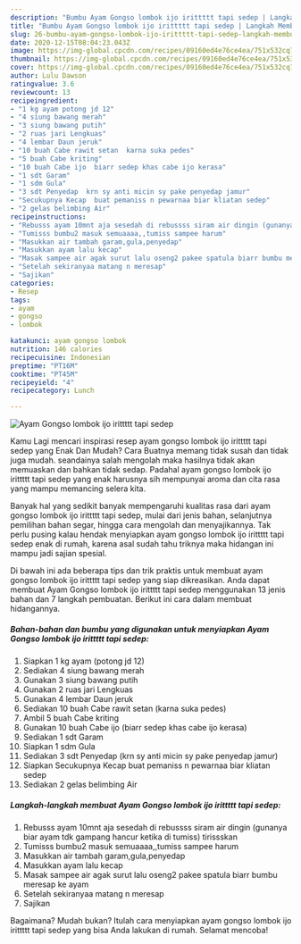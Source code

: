 ```yaml
---
description: "Bumbu Ayam Gongso lombok ijo irittttt tapi sedep | Langkah Membuat Ayam Gongso lombok ijo irittttt tapi sedep Yang Sempurna"
title: "Bumbu Ayam Gongso lombok ijo irittttt tapi sedep | Langkah Membuat Ayam Gongso lombok ijo irittttt tapi sedep Yang Sempurna"
slug: 26-bumbu-ayam-gongso-lombok-ijo-irittttt-tapi-sedep-langkah-membuat-ayam-gongso-lombok-ijo-irittttt-tapi-sedep-yang-sempurna
date: 2020-12-15T08:04:23.043Z
image: https://img-global.cpcdn.com/recipes/09160ed4e76ce4ea/751x532cq70/ayam-gongso-lombok-ijo-irittttt-tapi-sedep-foto-resep-utama.jpg
thumbnail: https://img-global.cpcdn.com/recipes/09160ed4e76ce4ea/751x532cq70/ayam-gongso-lombok-ijo-irittttt-tapi-sedep-foto-resep-utama.jpg
cover: https://img-global.cpcdn.com/recipes/09160ed4e76ce4ea/751x532cq70/ayam-gongso-lombok-ijo-irittttt-tapi-sedep-foto-resep-utama.jpg
author: Lulu Dawson
ratingvalue: 3.6
reviewcount: 13
recipeingredient:
- "1 kg ayam potong jd 12"
- "4 siung bawang merah"
- "3 siung bawang putih"
- "2 ruas jari Lengkuas"
- "4 lembar Daun jeruk"
- "10 buah Cabe rawit setan  karna suka pedes"
- "5 buah Cabe kriting"
- "10 buah Cabe ijo  biarr sedep khas cabe ijo kerasa"
- "1 sdt Garam"
- "1 sdm Gula"
- "3 sdt Penyedap  krn sy anti micin sy pake penyedap jamur"
- "Secukupnya Kecap  buat pemaniss n pewarnaa biar kliatan sedep"
- "2 gelas belimbing Air"
recipeinstructions:
- "Rebusss ayam 10mnt aja sesedah di rebussss siram air dingin (gunanya biar ayam tdk gampang hancur ketika di tumiss) tirissskan"
- "Tumisss bumbu2 masuk semuaaaa,,tumiss sampee harum"
- "Masukkan air tambah garam,gula,penyedap"
- "Masukkan ayam lalu kecap"
- "Masak sampee air agak surut lalu oseng2 pakee spatula biarr bumbu meresap ke ayam"
- "Setelah sekiranyaa matang n meresap"
- "Sajikan"
categories:
- Resep
tags:
- ayam
- gongso
- lombok

katakunci: ayam gongso lombok 
nutrition: 146 calories
recipecuisine: Indonesian
preptime: "PT16M"
cooktime: "PT45M"
recipeyield: "4"
recipecategory: Lunch

---
```



![Ayam Gongso lombok ijo irittttt tapi sedep](https://img-global.cpcdn.com/recipes/09160ed4e76ce4ea/751x532cq70/ayam-gongso-lombok-ijo-irittttt-tapi-sedep-foto-resep-utama.jpg)

Kamu Lagi mencari inspirasi resep ayam gongso lombok ijo irittttt tapi sedep yang Enak Dan Mudah? Cara Buatnya memang tidak susah dan tidak juga mudah. seandainya salah mengolah maka hasilnya tidak akan memuaskan dan bahkan tidak sedap. Padahal ayam gongso lombok ijo irittttt tapi sedep yang enak harusnya sih mempunyai aroma dan cita rasa yang mampu memancing selera kita.

Banyak hal yang sedikit banyak mempengaruhi kualitas rasa dari ayam gongso lombok ijo irittttt tapi sedep, mulai dari jenis bahan, selanjutnya pemilihan bahan segar, hingga cara mengolah dan menyajikannya. Tak perlu pusing kalau hendak menyiapkan ayam gongso lombok ijo irittttt tapi sedep enak di rumah, karena asal sudah tahu triknya maka hidangan ini mampu jadi sajian spesial.




Di bawah ini ada beberapa tips dan trik praktis untuk membuat ayam gongso lombok ijo irittttt tapi sedep yang siap dikreasikan. Anda dapat membuat Ayam Gongso lombok ijo irittttt tapi sedep menggunakan 13 jenis bahan dan 7 langkah pembuatan. Berikut ini cara dalam membuat hidangannya.

<!--inarticleads1-->

##### Bahan-bahan dan bumbu yang digunakan untuk menyiapkan Ayam Gongso lombok ijo irittttt tapi sedep:

1. Siapkan 1 kg ayam (potong jd 12)
1. Sediakan 4 siung bawang merah
1. Gunakan 3 siung bawang putih
1. Gunakan 2 ruas jari Lengkuas
1. Gunakan 4 lembar Daun jeruk
1. Sediakan 10 buah Cabe rawit setan  (karna suka pedes)
1. Ambil 5 buah Cabe kriting
1. Gunakan 10 buah Cabe ijo  (biarr sedep khas cabe ijo kerasa)
1. Sediakan 1 sdt Garam
1. Siapkan 1 sdm Gula
1. Sediakan 3 sdt Penyedap  (krn sy anti micin sy pake penyedap jamur)
1. Siapkan Secukupnya Kecap  buat pemaniss n pewarnaa biar kliatan sedep
1. Sediakan 2 gelas belimbing Air




<!--inarticleads2-->

##### Langkah-langkah membuat Ayam Gongso lombok ijo irittttt tapi sedep:

1. Rebusss ayam 10mnt aja sesedah di rebussss siram air dingin (gunanya biar ayam tdk gampang hancur ketika di tumiss) tirissskan
1. Tumisss bumbu2 masuk semuaaaa,,tumiss sampee harum
1. Masukkan air tambah garam,gula,penyedap
1. Masukkan ayam lalu kecap
1. Masak sampee air agak surut lalu oseng2 pakee spatula biarr bumbu meresap ke ayam
1. Setelah sekiranyaa matang n meresap
1. Sajikan




Bagaimana? Mudah bukan? Itulah cara menyiapkan ayam gongso lombok ijo irittttt tapi sedep yang bisa Anda lakukan di rumah. Selamat mencoba!
